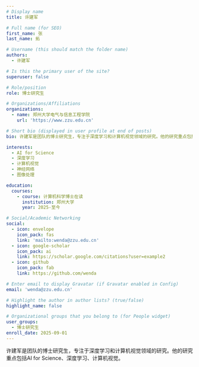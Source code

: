 ```yaml
---
# Display name
title: 许建军

# Full name (for SEO)
first_name: 张
last_name: 拓

# Username (this should match the folder name)
authors:
  - 许建军

# Is this the primary user of the site?
superuser: false

# Role/position
role: 博士研究生

# Organizations/Affiliations
organizations:
  - name: 郑州大学电气与信息工程学院
    url: 'https://www.zzu.edu.cn'

# Short bio (displayed in user profile at end of posts)
bio: 许建军是团队的博士研究生，专注于深度学习和计算机视觉领域的研究。他的研究重点包括AI for Science、深度学习、计算机视觉。

interests:
  - AI for Science
  - 深度学习
  - 计算机视觉
  - 神经网络
  - 图像处理

education:
  courses:
    - course: 计算机科学博士在读
      institution: 郑州大学
      year: 2025-至今

# Social/Academic Networking
social:
  - icon: envelope
    icon_pack: fas
    link: 'mailto:wenda@zzu.edu.cn'
  - icon: google-scholar
    icon_pack: ai
    link: https://scholar.google.com/citations?user=example2
  - icon: github
    icon_pack: fab
    link: https://github.com/wenda

# Enter email to display Gravatar (if Gravatar enabled in Config)
email: 'wenda@zzu.edu.cn'

# Highlight the author in author lists? (true/false)
highlight_name: false

# Organizational groups that you belong to (for People widget)
user_groups:
  - 博士研究生
enroll_date: 2025-09-01
---
```


许建军是团队的博士研究生，专注于深度学习和计算机视觉领域的研究。他的研究重点包括AI for Science、深度学习、计算机视觉。
